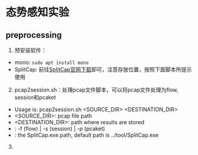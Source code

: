 # 态势感知实验

## preprocessing
  1. 预安装软件：
   + mono: `sudo apt install mono`
   + SplitCap: 前往[SplitCap官网下载](https://www.netresec.com/?page=SplitCap)即可，注意存放位置，按照下面脚本所提示使用
  2. pcap2session.sh：处理pcap文件脚本，可以将pcap文件处理为flow, session和pcaket
   + Usage is: pcap2session.sh <SOURCE_DIR> <DESTINATION_DIR> <TYPE>
   + <SOURCE_DIR>: pcap file path
   + <DESTINATION_DIR>: path where results are stored
   + <TYPE>: -f (flow) | -s (session) | -p (pcaket)
   + <SplitCap>: the SplitCap.exe.path, default path is ../tool/SplitCap.exe
  3. 
